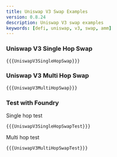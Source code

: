 ```yaml
---
title: Uniswap V3 Swap Examples
version: 0.8.24
description: Uniswap V3 swap examples
keywords: [defi, uniswap, v3, swap, amm]
---
```


### Uniswap V3 Single Hop Swap

```solidity
{{{UniswapV3SingleHopSwap}}}
```

### Uniswap V3 Multi Hop Swap

```solidity
{{{UniswapV3MultiHopSwap}}}
```

### Test with Foundry

Single hop test

```solidity
{{{UniswapV3SingleHopSwapTest}}}
```

Multi hop test

```solidity
{{{UniswapV3MultiHopSwapTest}}}
```
